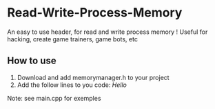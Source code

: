 # Read-Write-Process-Memory

An easy to use header, for read and write process memory ! 
Useful for hacking, create game trainers, game bots, etc


## How to use
1. Download and add memorymanager.h to your project
2. Add the follow lines to you code:
*Hello*

Note: see main.cpp for exemples
